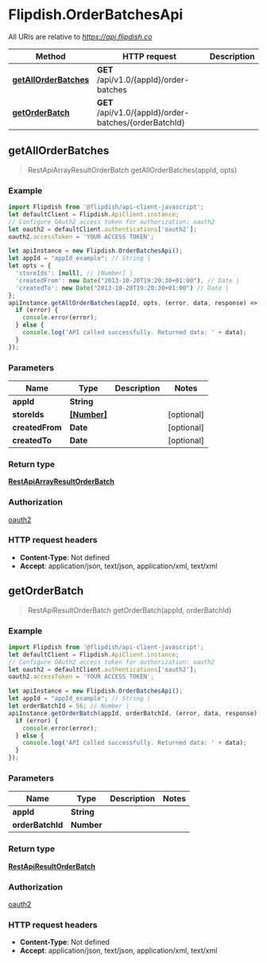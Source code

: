 # Flipdish.OrderBatchesApi

All URIs are relative to *https://api.flipdish.co*

Method | HTTP request | Description
------------- | ------------- | -------------
[**getAllOrderBatches**](OrderBatchesApi.md#getAllOrderBatches) | **GET** /api/v1.0/{appId}/order-batches | 
[**getOrderBatch**](OrderBatchesApi.md#getOrderBatch) | **GET** /api/v1.0/{appId}/order-batches/{orderBatchId} | 



## getAllOrderBatches

> RestApiArrayResultOrderBatch getAllOrderBatches(appId, opts)



### Example

```javascript
import Flipdish from '@flipdish/api-client-javascript';
let defaultClient = Flipdish.ApiClient.instance;
// Configure OAuth2 access token for authorization: oauth2
let oauth2 = defaultClient.authentications['oauth2'];
oauth2.accessToken = 'YOUR ACCESS TOKEN';

let apiInstance = new Flipdish.OrderBatchesApi();
let appId = "appId_example"; // String | 
let opts = {
  'storeIds': [null], // [Number] | 
  'createdFrom': new Date("2013-10-20T19:20:30+01:00"), // Date | 
  'createdTo': new Date("2013-10-20T19:20:30+01:00") // Date | 
};
apiInstance.getAllOrderBatches(appId, opts, (error, data, response) => {
  if (error) {
    console.error(error);
  } else {
    console.log('API called successfully. Returned data: ' + data);
  }
});
```

### Parameters


Name | Type | Description  | Notes
------------- | ------------- | ------------- | -------------
 **appId** | **String**|  | 
 **storeIds** | [**[Number]**](Number.md)|  | [optional] 
 **createdFrom** | **Date**|  | [optional] 
 **createdTo** | **Date**|  | [optional] 

### Return type

[**RestApiArrayResultOrderBatch**](RestApiArrayResultOrderBatch.md)

### Authorization

[oauth2](../README.md#oauth2)

### HTTP request headers

- **Content-Type**: Not defined
- **Accept**: application/json, text/json, application/xml, text/xml


## getOrderBatch

> RestApiResultOrderBatch getOrderBatch(appId, orderBatchId)



### Example

```javascript
import Flipdish from '@flipdish/api-client-javascript';
let defaultClient = Flipdish.ApiClient.instance;
// Configure OAuth2 access token for authorization: oauth2
let oauth2 = defaultClient.authentications['oauth2'];
oauth2.accessToken = 'YOUR ACCESS TOKEN';

let apiInstance = new Flipdish.OrderBatchesApi();
let appId = "appId_example"; // String | 
let orderBatchId = 56; // Number | 
apiInstance.getOrderBatch(appId, orderBatchId, (error, data, response) => {
  if (error) {
    console.error(error);
  } else {
    console.log('API called successfully. Returned data: ' + data);
  }
});
```

### Parameters


Name | Type | Description  | Notes
------------- | ------------- | ------------- | -------------
 **appId** | **String**|  | 
 **orderBatchId** | **Number**|  | 

### Return type

[**RestApiResultOrderBatch**](RestApiResultOrderBatch.md)

### Authorization

[oauth2](../README.md#oauth2)

### HTTP request headers

- **Content-Type**: Not defined
- **Accept**: application/json, text/json, application/xml, text/xml

